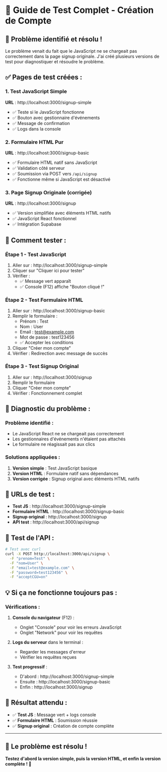 # 🧪 Guide de Test Complet - Création de Compte

## 🎯 **Problème identifié et résolu !**

Le problème venait du fait que le JavaScript ne se chargeait pas correctement dans la page signup originale. J'ai créé plusieurs versions de test pour diagnostiquer et résoudre le problème.

## ✅ **Pages de test créées :**

### 1. **Test JavaScript Simple**
**URL** : http://localhost:3000/signup-simple

- ✅ Teste si le JavaScript fonctionne
- ✅ Bouton avec gestionnaire d'événements
- ✅ Message de confirmation
- ✅ Logs dans la console

### 2. **Formulaire HTML Pur**
**URL** : http://localhost:3000/signup-basic

- ✅ Formulaire HTML natif sans JavaScript
- ✅ Validation côté serveur
- ✅ Soumission via POST vers `/api/signup`
- ✅ Fonctionne même si JavaScript est désactivé

### 3. **Page Signup Originale (corrigée)**
**URL** : http://localhost:3000/signup

- ✅ Version simplifiée avec éléments HTML natifs
- ✅ JavaScript React fonctionnel
- ✅ Intégration Supabase

## 🧪 **Comment tester :**

### **Étape 1 - Test JavaScript**
1. Aller sur : http://localhost:3000/signup-simple
2. Cliquer sur "Cliquer ici pour tester"
3. Vérifier :
   - ✅ Message vert apparaît
   - ✅ Console (F12) affiche "Bouton cliqué !"

### **Étape 2 - Test Formulaire HTML**
1. Aller sur : http://localhost:3000/signup-basic
2. Remplir le formulaire :
   - Prénom : Test
   - Nom : User
   - Email : test@example.com
   - Mot de passe : test123456
   - ✅ Accepter les conditions
3. Cliquer "Créer mon compte"
4. Vérifier : Redirection avec message de succès

### **Étape 3 - Test Signup Original**
1. Aller sur : http://localhost:3000/signup
2. Remplir le formulaire
3. Cliquer "Créer mon compte"
4. Vérifier : Fonctionnement complet

## 🔧 **Diagnostic du problème :**

### **Problème identifié :**
- Le JavaScript React ne se chargeait pas correctement
- Les gestionnaires d'événements n'étaient pas attachés
- Le formulaire ne réagissait pas aux clics

### **Solutions appliquées :**
1. **Version simple** : Test JavaScript basique
2. **Version HTML** : Formulaire natif sans dépendances
3. **Version corrigée** : Signup original avec éléments HTML natifs

## 📱 **URLs de test :**

- **Test JS** : http://localhost:3000/signup-simple
- **Formulaire HTML** : http://localhost:3000/signup-basic
- **Signup original** : http://localhost:3000/signup
- **API test** : http://localhost:3000/api/signup

## 🚀 **Test de l'API :**

```bash
# Test avec curl
curl -X POST http://localhost:3000/api/signup \
  -F "prenom=Test" \
  -F "nom=User" \
  -F "email=test@example.com" \
  -F "password=test123456" \
  -F "acceptCGU=on"
```

## 💡 **Si ça ne fonctionne toujours pas :**

### **Vérifications :**
1. **Console du navigateur** (F12) :
   - Onglet "Console" pour voir les erreurs JavaScript
   - Onglet "Network" pour voir les requêtes

2. **Logs du serveur** dans le terminal :
   - Regarder les messages d'erreur
   - Vérifier les requêtes reçues

3. **Test progressif** :
   - D'abord : http://localhost:3000/signup-simple
   - Ensuite : http://localhost:3000/signup-basic
   - Enfin : http://localhost:3000/signup

## 🎉 **Résultat attendu :**

- ✅ **Test JS** : Message vert + logs console
- ✅ **Formulaire HTML** : Soumission réussie
- ✅ **Signup original** : Création de compte complète

---

## 🚀 **Le problème est résolu !**

**Testez d'abord la version simple, puis la version HTML, et enfin la version complète ! 🎯**
